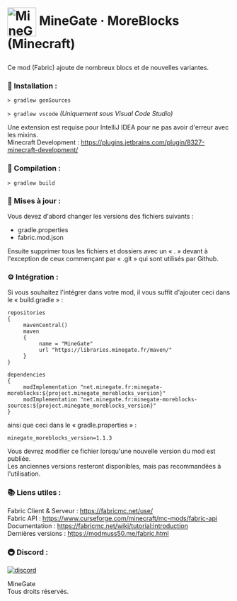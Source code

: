 # <p><img src="https://libraries.minegate.fr/assets/logo_ico.png" width="65px" height="65px" align="center" alt="MineGate"> MineGate · MoreBlocks (Minecraft)</img></p>

Ce mod (Fabric) ajoute de nombreux blocs et de nouvelles variantes.

### 🏡 Installation :

```> gradlew genSources```

```> gradlew vscode``` <i>(Uniquement sous Visual Code Studio)</i>

Une extension est requise pour IntelliJ IDEA pour ne pas avoir d'erreur avec les mixins.<br>
Minecraft Development : https://plugins.jetbrains.com/plugin/8327-minecraft-development/

### 🌲 Compilation :

```> gradlew build```
 
### 🔨 Mises à jour :

Vous devez d'abord changer les versions des fichiers suivants :
- gradle.properties
- fabric.mod.json

Ensuite supprimer tous les fichiers et dossiers avec un « . » devant à l'exception de ceux commençant par « .git » qui sont utilisés par Github.

### ⚙ Intégration :

Si vous souhaitez l'intégrer dans votre mod, il vous suffit d'ajouter ceci dans le « build.gradle » :

```
repositories
{
     mavenCentral()
     maven
     {
          name = "MineGate"
          url "https://libraries.minegate.fr/maven/"
     }
}

dependencies
{
     modImplementation "net.minegate.fr:minegate-moreblocks:${project.minegate_moreblocks_version}"
     modImplementation "net.minegate.fr:minegate-moreblocks-sources:${project.minegate_moreblocks_version}"
}
```

ainsi que ceci dans le « gradle.properties » :

	minegate_moreblocks_version=1.1.3

Vous devrez modifier ce fichier lorsqu'une nouvelle version du mod est publiée.<br>
Les anciennes versions resteront disponibles, mais pas recommandées à l'utilisation.

### 📚 Liens utiles :

Fabric Client & Serveur : https://fabricmc.net/use/ <br>
Fabric API : https://www.curseforge.com/minecraft/mc-mods/fabric-api <br>
Documentation : https://fabricmc.net/wiki/tutorial:introduction <br>
Dernières versions : https://modmuss50.me/fabric.html

### 🚇 Discord :

[![discord](https://discordapp.com/api/guilds/688858198488252467/embed.png?style=banner2)][discord]

MineGate<br>
Tous droits réservés.

[discord]: https://discord.gg/uYEWHPw "MineGate (Discord)"

